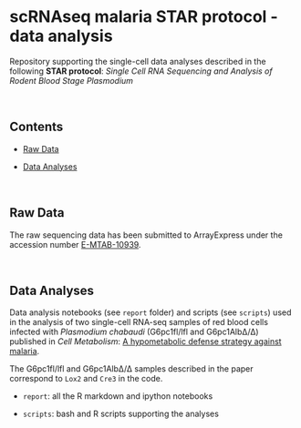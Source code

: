 # scRNAseq malaria STAR protocol - data analysis

Repository supporting the single-cell data analyses described in the following **STAR protocol**: _Single Cell RNA Sequencing and Analysis of Rodent Blood Stage Plasmodium_

<br>

## Contents

* [Raw Data](#raw-data)

* [Data Analyses](#data-analyses)

<br>

## Raw Data

The raw sequencing data has been submitted to ArrayExpress under the accession number [E-MTAB-10939](https://www.ebi.ac.uk/biostudies/arrayexpress/studies/E-MTAB-10939?query=E-MTAB-10939).

<br>

## Data Analyses

Data analysis notebooks (see `report` folder) and scripts (see `scripts`) used in the analysis of two single-cell RNA-seq samples of red blood cells infected with _Plasmodium chabaudi_ (G6pc1fl/lfl and G6pc1AlbΔ/Δ) published in _Cell Metabolism_: [A hypometabolic defense strategy against malaria](https://doi.org/10.1016/j.cmet.2022.06.011). 

The G6pc1fl/lfl and G6pc1AlbΔ/Δ samples described in the paper correspond to `Lox2` and `Cre3` in the code. 

   + `report`: all the R markdown and ipython notebooks

   + `scripts`: bash and R scripts supporting the analyses
